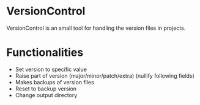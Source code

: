 VersionControl
==============

VersionControl is an small tool for handling the version files in projects.


Functionalities
==============
- Set version to specific value
- Raise part of version (major/minor/patch/extra) (nullify following fields)
- Makes backups of version files
- Reset to backup version
- Change output directory